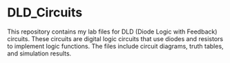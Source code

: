 # DLD_Circuits
This repository contains my lab files for DLD (Diode Logic with Feedback) circuits. These circuits are digital logic circuits that use diodes and resistors to implement logic functions. The files include circuit diagrams, truth tables, and simulation results.
